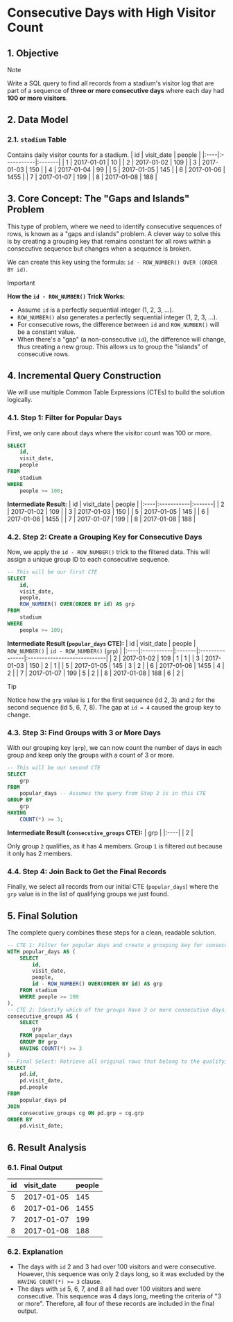 # Consecutive Days with High Visitor Count

## 1. Objective
> [!NOTE]
> Write a SQL query to find all records from a stadium's visitor log that are part of a sequence of **three or more consecutive days** where each day had **100 or more visitors**.

## 2. Data Model

### 2.1. `stadium` Table
Contains daily visitor counts for a stadium.
| id  | visit_date | people |
|:----|:-----------|:-------|
| 1   | 2017-01-01 | 10     |
| 2   | 2017-01-02 | 109    |
| 3   | 2017-01-03 | 150    |
| 4   | 2017-01-04 | 99     |
| 5   | 2017-01-05 | 145    |
| 6   | 2017-01-06 | 1455   |
| 7   | 2017-01-07 | 199    |
| 8   | 2017-01-08 | 188    |

## 3. Core Concept: The "Gaps and Islands" Problem
This type of problem, where we need to identify consecutive sequences of rows, is known as a "gaps and islands" problem. A clever way to solve this is by creating a grouping key that remains constant for all rows within a consecutive sequence but changes when a sequence is broken.

We can create this key using the formula: `id - ROW_NUMBER() OVER (ORDER BY id)`.

> [!IMPORTANT]
> **How the `id - ROW_NUMBER()` Trick Works:**
> - Assume `id` is a perfectly sequential integer (1, 2, 3, ...).
> - `ROW_NUMBER()` also generates a perfectly sequential integer (1, 2, 3, ...).
> - For consecutive rows, the difference between `id` and `ROW_NUMBER()` will be a constant value.
> - When there's a "gap" (a non-consecutive `id`), the difference will change, thus creating a new group. This allows us to group the "islands" of consecutive rows.

## 4. Incremental Query Construction
We will use multiple Common Table Expressions (CTEs) to build the solution logically.

### 4.1. Step 1: Filter for Popular Days
First, we only care about days where the visitor count was 100 or more.

```sql
SELECT
    id,
    visit_date,
    people
FROM
    stadium
WHERE
    people >= 100;
```
**Intermediate Result:**
| id  | visit_date | people |
|:----|:-----------|:-------|
| 2   | 2017-01-02 | 109    |
| 3   | 2017-01-03 | 150    |
| 5   | 2017-01-05 | 145    |
| 6   | 2017-01-06 | 1455   |
| 7   | 2017-01-07 | 199    |
| 8   | 2017-01-08 | 188    |

### 4.2. Step 2: Create a Grouping Key for Consecutive Days
Now, we apply the `id - ROW_NUMBER()` trick to the filtered data. This will assign a unique group ID to each consecutive sequence.

```sql
-- This will be our first CTE
SELECT
    id,
    visit_date,
    people,
    ROW_NUMBER() OVER(ORDER BY id) AS grp
FROM
    stadium
WHERE
    people >= 100;
```
**Intermediate Result (`popular_days` CTE):**
| id  | visit_date | people | `ROW_NUMBER()` | `id - ROW_NUMBER()` (`grp`) |
|:----|:-----------|:-------|:---------------|:----------------------------|
| 2   | 2017-01-02 | 109    | 1              | 1                           |
| 3   | 2017-01-03 | 150    | 2              | 1                           |
| 5   | 2017-01-05 | 145    | 3              | 2                           |
| 6   | 2017-01-06 | 1455   | 4              | 2                           |
| 7   | 2017-01-07 | 199    | 5              | 2                           |
| 8   | 2017-01-08 | 188    | 6              | 2                           |

> [!TIP]
> Notice how the `grp` value is `1` for the first sequence (id 2, 3) and `2` for the second sequence (id 5, 6, 7, 8). The gap at `id = 4` caused the group key to change.

### 4.3. Step 3: Find Groups with 3 or More Days
With our grouping key (`grp`), we can now count the number of days in each group and keep only the groups with a count of 3 or more.

```sql
-- This will be our second CTE
SELECT
    grp
FROM
    popular_days -- Assumes the query from Step 2 is in this CTE
GROUP BY
    grp
HAVING
    COUNT(*) >= 3;
```
**Intermediate Result (`consecutive_groups` CTE):**
| grp |
|:----|
| 2   |

Only group `2` qualifies, as it has 4 members. Group `1` is filtered out because it only has 2 members.

### 4.4. Step 4: Join Back to Get the Final Records
Finally, we select all records from our initial CTE (`popular_days`) where the `grp` value is in the list of qualifying groups we just found.

## 5. Final Solution
The complete query combines these steps for a clean, readable solution.
```sql
-- CTE 1: Filter for popular days and create a grouping key for consecutive sequences.
WITH popular_days AS (
    SELECT
        id,
        visit_date,
        people,
        id - ROW_NUMBER() OVER(ORDER BY id) AS grp
    FROM stadium
    WHERE people >= 100
),
-- CTE 2: Identify which of the groups have 3 or more consecutive days.
consecutive_groups AS (
    SELECT
        grp
    FROM popular_days
    GROUP BY grp
    HAVING COUNT(*) >= 3
)
-- Final Select: Retrieve all original rows that belong to the qualifying groups.
SELECT
    pd.id,
    pd.visit_date,
    pd.people
FROM
    popular_days pd
JOIN
    consecutive_groups cg ON pd.grp = cg.grp
ORDER BY
    pd.visit_date;
```

## 6. Result Analysis

### 6.1. Final Output
| id  | visit_date | people |
|:----|:-----------|:-------|
| 5   | 2017-01-05 | 145    |
| 6   | 2017-01-06 | 1455   |
| 7   | 2017-01-07 | 199    |
| 8   | 2017-01-08 | 188    |

### 6.2. Explanation
*   The days with `id` 2 and 3 had over 100 visitors and were consecutive. However, this sequence was only 2 days long, so it was excluded by the `HAVING COUNT(*) >= 3` clause.
*   The days with `id` 5, 6, 7, and 8 all had over 100 visitors and were consecutive. This sequence was 4 days long, meeting the criteria of "3 or more". Therefore, all four of these records are included in the final output.


